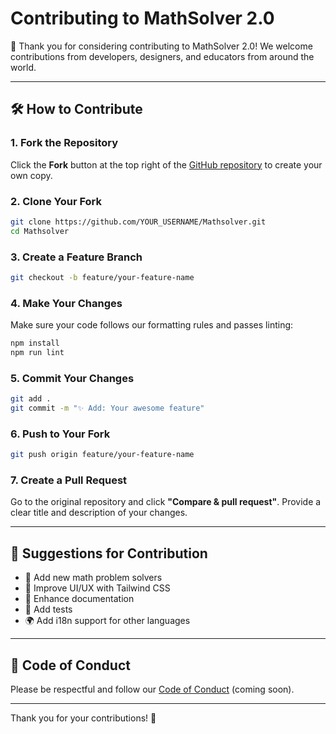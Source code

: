 
# Contributing to MathSolver 2.0

🎉 Thank you for considering contributing to MathSolver 2.0! We welcome contributions from developers, designers, and educators from around the world.

---

## 🛠 How to Contribute

### 1. Fork the Repository
Click the **Fork** button at the top right of the [GitHub repository](https://github.com/YOUR_USERNAME/Mathsolver) to create your own copy.

### 2. Clone Your Fork
```bash
git clone https://github.com/YOUR_USERNAME/Mathsolver.git
cd Mathsolver
```

### 3. Create a Feature Branch
```bash
git checkout -b feature/your-feature-name
```

### 4. Make Your Changes
Make sure your code follows our formatting rules and passes linting:
```bash
npm install
npm run lint
```

### 5. Commit Your Changes
```bash
git add .
git commit -m "✨ Add: Your awesome feature"
```

### 6. Push to Your Fork
```bash
git push origin feature/your-feature-name
```

### 7. Create a Pull Request
Go to the original repository and click **"Compare & pull request"**. Provide a clear title and description of your changes.

---

## 🌟 Suggestions for Contribution

- 🧮 Add new math problem solvers
- 🎨 Improve UI/UX with Tailwind CSS
- 📘 Enhance documentation
- 🧪 Add tests
- 🌍 Add i18n support for other languages

---

## 📜 Code of Conduct
Please be respectful and follow our [Code of Conduct](CODE_OF_CONDUCT.md) (coming soon).

---

Thank you for your contributions! 🚀
